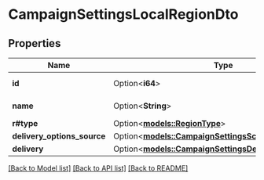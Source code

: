 # CampaignSettingsLocalRegionDto

## Properties

Name | Type | Description | Notes
------------ | ------------- | ------------- | -------------
**id** | Option<**i64**> | Идентификатор региона. | [optional]
**name** | Option<**String**> | Название региона. | [optional]
**r#type** | Option<[**models::RegionType**](RegionType.md)> |  | [optional]
**delivery_options_source** | Option<[**models::CampaignSettingsScheduleSourceType**](CampaignSettingsScheduleSourceType.md)> |  | [optional]
**delivery** | Option<[**models::CampaignSettingsDeliveryDto**](CampaignSettingsDeliveryDTO.md)> |  | [optional]

[[Back to Model list]](../README.md#documentation-for-models) [[Back to API list]](../README.md#documentation-for-api-endpoints) [[Back to README]](../README.md)


